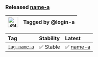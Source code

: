 ### Released [name-a][release-url]

| <img alt="@login-a" src="https://avatars.githubusercontent.com/u/123456" width="32"> | Tagged by @login-a |
| ------------------------------------------------------------------------------------ | ------------------ |

| Tag                     | Stability | Latest                         |
| :---------------------- | :-------- | :----------------------------- |
| [`tag-name-a`][tag-url] | ✅ Stable  | ✅ [name-a][latest-release-url] |

[latest-release-url]: https://github.com/owner-a/repo-a/releases/tag/release-a

[release-url]: https://github.com/owner-a/repo-a/releases/tag/release-a

[tag-url]: https://github.com/owner-a/repo-a/tree/release-a
